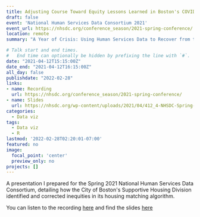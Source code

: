 ```yaml
---
title: Adjusting Course Toward Equity Lessons Learned in Boston's COVID Housing Recovery Plan
draft: false
event: 'National Human Services Data Consortium 2021'
event_url: https://nhsdc.org/conference_season/2021-spring-conference/
location: remote
summary: "A Year of Crisis: Using Human Services Data to Recover from the Pandemic"

# Talk start and end times.
#   End time can optionally be hidden by prefixing the line with `#`.
date: "2021-04-12T15:15:00Z"
date_end: "2021-04-12T16:15:00Z"
all_day: false
publishdate: "2022-02-28"
links:
- name: Recording
  url: https://nhsdc.org/conference_season/2021-spring-conference/
- name: Slides
  url: https://nhsdc.org/wp-content/uploads/2021/04/412_4-NHSDC-Spring-2021-Presentation-Lubov-McKone-Ian-Gendreau-1.pptx
categories:
  - Data viz
tags:
  - Data viz
  - R
lastmod: '2022-02-28T02:20:01-07:00'
featured: no
image:
  focal_point: 'center'
  preview_only: no
projects: []
---
```


A presentation I prepared for the Spring 2021 National Human Services Data Consortium, detailing how the City of Boston's Supportive Housing Division identified and corrected inequities in its housing matching algorithm.

You can listen to the recording [here](https://nhsdc.org/conference_season/2021-spring-conference/) and find the slides [here](https://nhsdc.org/wp-content/uploads/2021/04/412_4-NHSDC-Spring-2021-Presentation-Lubov-McKone-Ian-Gendreau-1.pptx)

